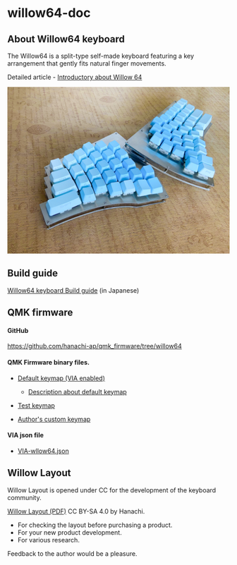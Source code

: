 # willow64-doc

## About Willow64 keyboard

The Willow64 is a split-type self-made keyboard featuring a key arrangement that gently fits natural finger movements.


Detailed article - [Introductory about Willow 64](https://coal.hatenablog.com/entry/2020/12/04/231923)


  <img src="img/img00.jpg" alt="Willow64" title="willow64 keyboard">


## Build guide

 [Willow64 keyboard Build guide](buildguide-willow64-r2.md)  (in Japanese) 


## QMK firmware

#### GitHub
  
  https://github.com/hanachi-ap/qmk_firmware/tree/willow64


#### QMK Firmware binary files.

  - [Default keymap (VIA enabled)](https://github.com/hanachi-ap/qmk_firmware/releases/download/rev02-1/willow64_rev2_default.hex)

    -  [Description about default keymap](./default-keymap.md)


  - [Test keymap](https://github.com/hanachi-ap/qmk_firmware/releases/download/rev02-1/willow64_rev2_buildtest.hex)

  - [Author's custom keymap](https://github.com/hanachi-ap/qmk_firmware/releases/download/rev02-1/willow64_rev2_hanachi_custom.hex)


#### VIA json file

  - [VIA-wllow64.json](https://github.com/hanachi-ap/willow64-doc/releases/download/releae01/VIA-wllow64.json)

## Willow Layout

Willow Layout is opened under CC for the development of the keyboard community.

 [Willow Layout (PDF)](https://github.com/hanachi-ap/willow64-doc/blob/main/img/willow_layout_v1.pdf)  CC BY-SA 4.0 by Hanachi.

- For checking the layout before purchasing a product.
- For your new product development.
- For various research.

Feedback to the author would be a pleasure.

